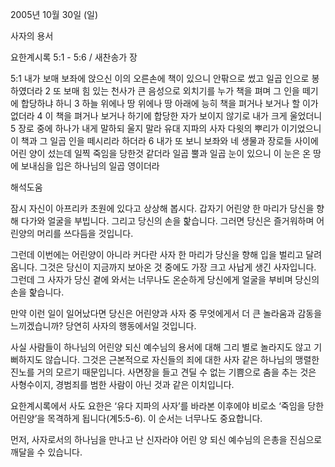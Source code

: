 2005년 10월 30일 (일)

사자의 용서



요한계시록 5:1 - 5:6 / 새찬송가  장


5:1 내가 보매 보좌에 앉으신 이의 오른손에 책이 있으니 안팎으로 썼고 일곱 인으로 봉하였더라 2 또 보매 힘 있는 천사가 큰 음성으로 외치기를 누가 책을 펴며 그 인을 떼기에 합당하냐 하니 3 하늘 위에나 땅 위에나 땅 아래에 능히 책을 펴거나 보거나 할 이가 없더라 4 이 책을 펴거나 보거나 하기에 합당한 자가 보이지 않기로 내가 크게 울었더니 5 장로 중에 하나가 내게 말하되 울지 말라 유대 지파의 사자 다윗의 뿌리가 이기었으니 이 책과 그 일곱 인을 떼시리라 하더라 6 내가 또 보니 보좌와 네 생물과 장로들 사이에 어린 양이 섰는데 일찍 죽임을 당한것 같더라 일곱 뿔과 일곱 눈이 있으니 이 눈은 온 땅에 보내심을 입은 하나님의 일곱 영이더라

해석도움





잠시 자신이 아프리카 초원에 있다고 상상해 봅시다. 
갑자기 어린양 한 마리가 당신을 향해 다가와 얼굴을 부빕니다. 
그리고 당신의 손을 핥습니다. 
그러면 당신은 즐거워하며 어린양의 머리를 쓰다듬을 것입니다. 

그런데 이번에는 어린양이 아니라 커다란 사자 한 마리가 당신을 향해 입을 벌리고 달려옵니다. 그것은 당신이 지금까지 보아온 것 중에도 가장 크고 사납게 생긴 사자입니다. 
그런데 그 사자가 당신 곁에 와서는 너무나도 온순하게 당신에게 얼굴을 부비며 당신의 손을 핥습니다. 

만약 이런 일이 일어났다면 당신은 어린양과 사자 중 무엇에게서 더 큰 놀라움과 감동을 느끼겠습니까? 당연히 사자의 행동에서일 것입니다. 

사실 사람들이 하나님의 어린양 되신 예수님의 용서에 대해 그리 별로 놀라지도 않고 기뻐하지도 않습니다. 그것은 근본적으로 자신들의 죄에 대한 사자 같은 하나님의 맹렬한 진노를 거의 모르기 때문입니다. 사면장을 들고 견딜 수 없는 기쁨으로 춤을 추는 것은 사형수이지, 경범죄를 범한 사람이 아닌 것과 같은 이치입니다. 

요한계시록에서 사도 요한은 ‘유다 지파의 사자’를 바라본 이후에야 비로소 ‘죽임을 당한 어린양’을 목격하게 됩니다(계5:5-6). 이 순서는 너무나도 중요합니다. 

먼저, 사자로서의 하나님을 만나고 난 신자라야 어린 양 되신 예수님의 은총을 진심으로 깨달을 수 있습니다.